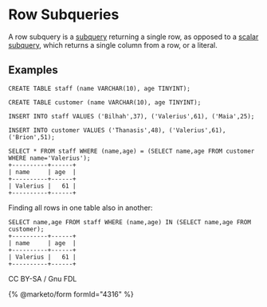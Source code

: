 
# Row Subqueries

A row subquery is a [subquery](README.md) returning a single row, as opposed to a [scalar subquery](subqueries-scalar-subqueries.md), which returns a single column from a row, or a literal.


## Examples


```
CREATE TABLE staff (name VARCHAR(10), age TINYINT);

CREATE TABLE customer (name VARCHAR(10), age TINYINT);

INSERT INTO staff VALUES ('Bilhah',37), ('Valerius',61), ('Maia',25);

INSERT INTO customer VALUES ('Thanasis',48), ('Valerius',61), ('Brion',51);

SELECT * FROM staff WHERE (name,age) = (SELECT name,age FROM customer WHERE name='Valerius');
+----------+------+
| name     | age  |
+----------+------+
| Valerius |   61 |
+----------+------+
```

Finding all rows in one table also in another:


```
SELECT name,age FROM staff WHERE (name,age) IN (SELECT name,age FROM customer);
+----------+------+
| name     | age  |
+----------+------+
| Valerius |   61 |
+----------+------+
```


CC BY-SA / Gnu FDL


{% @marketo/form formId="4316" %}
